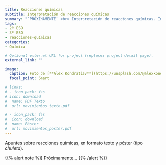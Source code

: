 ```yaml
---
title: Reacciones químicas
subtitle: Interpretación de reacciones químicas
summary: "`PRÓXIMAMENTE` <br> Interpretación de reacciones químicas. Iniciación a la estequiometría. Ley de conservación de la masa."
tags:
- 2º ESO
- 3º ESO
- reacciones-químicas
categories:
- Química

# Optional external URL for project (replaces project detail page).
external_link: ""

image:
  caption: Foto de [**Alex Kondratiev**](https://unsplash.com/@alexkondratiev) en [Unsplash](https://unsplash.com)
  focal_point: Smart

# links:
# - icon_pack: fas
# icon: download
#  name: PDF Texto
#  url: movimientos_texto.pdf
  
# - icon_pack: fas
#  icon: download
#  name: Póster
#  url: movimientos_poster.pdf  
---
```


Apuntes sobre reacciones químicas, en formato texto y póster (tipo _chuleta_).

{{% alert note %}}
Próximamente...
{{% /alert %}}